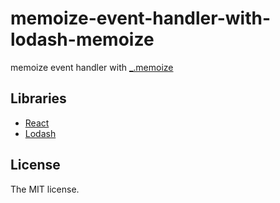 # memoize-event-handler-with-lodash-memoize

memoize event handler with [\_.memoize](https://lodash.com/docs/4.17.11#memoize)

## Libraries

- [React](https://reactjs.org/)
- [Lodash](https://lodash.com/)

## License

The MIT license.
